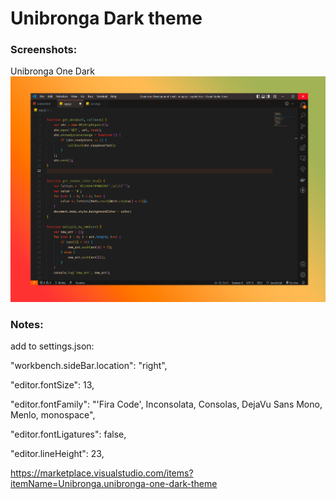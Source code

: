 # Unibronga Dark theme

### Screenshots:

Unibronga One Dark
![JavaScript screenshot](./screenshots/theme.png)


### Notes:

add to settings.json:


"workbench.sideBar.location": "right",

"editor.fontSize": 13,

"editor.fontFamily": "'Fira Code', Inconsolata, Consolas, DejaVu Sans Mono, Menlo, monospace",

"editor.fontLigatures": false,

"editor.lineHeight": 23,

https://marketplace.visualstudio.com/items?itemName=Unibronga.unibronga-one-dark-theme
